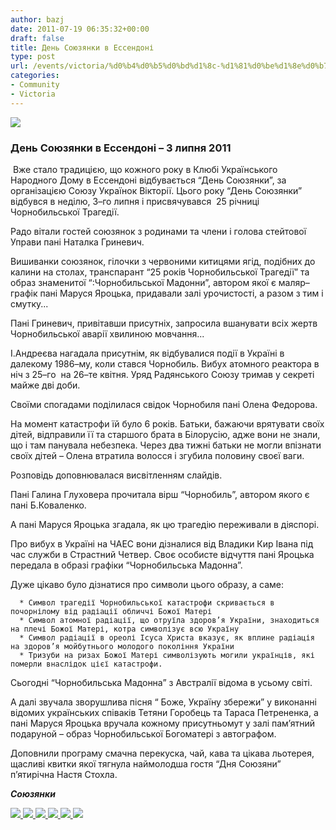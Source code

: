 ```yaml
---
author: bazj
date: 2011-07-19 06:35:32+00:00
draft: false
title: День Союзянки в Ессендоні
type: post
url: /events/victoria/%d0%b4%d0%b5%d0%bd%d1%8c-%d1%81%d0%be%d1%8e%d0%b7%d1%8f%d0%bd%d0%ba%d0%b8-%d0%b2-%d0%b5%d1%81%d1%81%d0%b5%d0%bd%d0%b4%d0%be%d0%bd%d1%96/
categories:
- Community
- Victoria
---
```


[![](http://www.ozeukes.com/wp-content/uploads/2011/07/SAM_2204-thumb.jpg)
](http://www.ozeukes.com/wp-content/uploads/2011/07/SAM_2204-thumb.jpg)





### День Союзянки в Ессендоні – 3 липня 2011


 Вже стало традицією, що кожного року в Клюбі Українського Народного Дому в Ессендоні відбувається “День Союзянки”, за організацією Союзу Українок Вікторії. Цього року “День Союзянки” відбувся в неділю, 3–го липня і присвячувався  25 річниці Чорнобильської Трагедії.

Радо вітали гостей союзянок з родинами та члени і голова стейтової Управи пані Наталка Гриневич.

Вишиванки союзянок, гілочки з червоними китицями ягід, подібних до калини на столах, транспарант “25 років Чорнобильської Трагедії” та образ знаменитої “:Чорнобильської Мадонни”, автором якої є маляр–графік пані Маруся Яроцька, придавали залі урочистості, а разом з тим і смутку...

Пані Гриневич, привітавши присутніх, запросила вшанувати всіх жертв Чорнобильської аварії хвилиною мовчання...

І.Андреєва нагадала присутнім, як відбувалися події в Україні в далекому 1986–му, коли стався Чорнобиль. Вибух атомного реактора в ніч з 25–го  на 26–те квітня. Уряд Радянського Союзу тримав у секреті майже дві доби.

Своїми спогадами поділилася свідок Чорнобиля пані Олена Федорова.

На момент катастрофи їй було 6 років. Батьки, бажаючи врятувати своїх дітей, відправили її та старшого брата в Білорусію, адже вони не знали, що і там панувала небезпека. Через два тижні батьки не могли впізнати своїх дітей – Олена втратила волосся і згубила половину своєї ваги.

Розповідь доповнювалася висвітленням слайдів.

Пані Галина Глуховера прочитала вірш “Чорнобиль”, автором якого є пані Б.Коваленко.

А пані Маруся Яроцька згадала, як цю трагедію переживали в діяспорі.

Про вибух в Україні на ЧАЕС вони дізналися від Владики Кир Івана під час служби в Страстний Четвер. Своє особисте відчуття пані Яроцька передала в образі графіки “Чорнобильська Мадонна”.

Дуже цікаво було дізнатися про символи цього образу, а саме:



	  * Символ трагедії Чорнобильської катастрофи скривається в почорнілому від радіації обличчі Божої Матері
	  * Символ атомної радіації, що отруїла здоров’я України, знаходиться на плечі Божої Матері, котра символізує всю Україну
	  * Символ радіації в ореолі Ісуса Христа вказує, як вплине радіація на здоров’я мойбутнього молодого покоління України
	  * Тризуби на ризах Божої Матері символізують могили українців, які померли внаслідок цієї катастрофи.

Сьогодні “Чорнобильська Мадонна” з Австралії відома в усьому світі.


А далі звучала зворушлива пісня “ Боже, Україну збережи” у виконанні відомих українських співаків Тетяни Горобець та Тараса [](http://www.ozeukes.com/wp-content/uploads/2011/07/SAM_2155.jpg)Петрененка, а пані Маруся Яроцька вручала кожному присутньомут у залі пам’ятний подаруной – образ Чорнобильської Богоматері з автографом.


Доповнили програму смачна перекуска, чай, кава та цікава льотерея, щасливі квитки якої тягнула наймолодша гостя “Дня Союзяни” п’ятирічна Настя Стохла. 


**_Союзянки_**




[![](http://www.ozeukes.com/wp-content/uploads/2011/07/SAM_21552.jpg)
](http://www.ozeukes.com/wp-content/uploads/2011/07/SAM_21552.jpg)[![](http://www.ozeukes.com/wp-content/uploads/2011/07/SAM_2158.jpg)
](http://www.ozeukes.com/wp-content/uploads/2011/07/SAM_2158.jpg)[![](http://www.ozeukes.com/wp-content/uploads/2011/07/SAM_2164.jpg)
](http://www.ozeukes.com/wp-content/uploads/2011/07/SAM_2164.jpg)[![](http://www.ozeukes.com/wp-content/uploads/2011/07/SAM_2171.jpg)
](http://www.ozeukes.com/wp-content/uploads/2011/07/SAM_2171.jpg)[![](http://www.ozeukes.com/wp-content/uploads/2011/07/SAM_2204.jpg)
](http://www.ozeukes.com/wp-content/uploads/2011/07/SAM_2204.jpg)[![](http://www.ozeukes.com/wp-content/uploads/2011/07/SAM_2219.jpg)
](http://www.ozeukes.com/wp-content/uploads/2011/07/SAM_2219.jpg)




 
